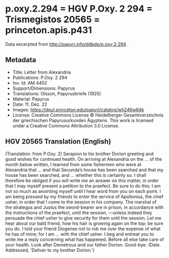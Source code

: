 # p.oxy.2.294 = HGV P.Oxy. 2 294 = Trismegistos 20565 = princeton.apis.p431

Data excerpted from http://papyri.info/ddbdp/p.oxy;2;294 .

## Metadata

- Title: 	Letter from Alexandria
- Publications: 	P.Oxy. 2 294 
- Inv. Id: 	AM 4402
- Support/Dimensions: 	Papyrus
- Translations: 	Olsson, Papyrusbriefe (1925)
- Material: 	Papyrus
- Date: 	11. Dez. 22
- Images: 	https://dpul.princeton.edu/papyri/catalog/wh246w64k
- License: 	Creative Commons License © Heidelberger Gesamtverzeichnis der griechischen Papyrusurkunden Ägyptens. This work is licensed under a Creative Commons Attribution 3.0 License.


## HGV 20565 Translation (English)

(Translation: from P.Oxy. 2) Sarapion to his brother Dorion greeting and good wishes for continued health. On arriving at Alexandria on the ... of the month below written, I learned from some fishermen who were at Alexandria that ... and that Secunda’s house has been searched and that my house has been searched, and ... whether this is certainly so. I shall therefore be obliged if you will write me an answer on this matter, in order that I may myself present a petition to the praefect. Be sure to do this; I am not so much as anointing myself until I hear word from you on each point. I am being pressed by my friends to enter the service of Apollonius, the chief usher, in order that I come to the session in his company. The marshal of the strategus and Justus the sword-bearer are in prison, in accordance with the instructions of the praefect, until the session, —unless indeed they persuade the chief usher to give security for them until the session. Let me hear about our bald friend, how his hair is growing again on the top; be sure you do. I told your friend Diogenes not to rob me over the expense of what he has of mine; for I am ... with the chief usher. I beg and entreat you to write me a reply concerning what has happened. Before all else take care of your health. Look after Demetrous and our father Dorion. Good-bye. (Date. Addressed, 'Deliver to my brother Dorion.')